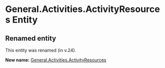 # General.Activities.ActivityResources Entity

## Renamed entity

This entity was renamed (in v.24).

**New name:** [General.Activities.ActivityResources](General.Activities.ActivityResources.md)
